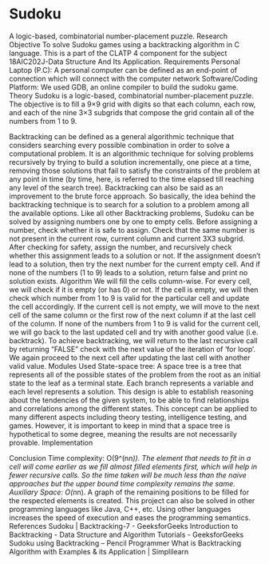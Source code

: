 # Sudoku
A logic-based, combinatorial number-placement puzzle.
Research Objective
To solve Sudoku games using a backtracking algorithm in C language. This is a part of the CLATP 4 component for the subject 18AIC202J-Data Structure And Its Application.
Requirements
Personal Laptop (P.C): A personal computer can be defined as an end-point of connection which will connect with the computer network
Software/Coding Platform: We used GDB, an online compiler to build the sudoku game.
Theory
Sudoku is a logic-based, combinatorial number-placement puzzle. The objective is to fill a 9×9 grid with digits so that each column, each row, and each of the nine 3×3 subgrids that compose the grid contain all of the numbers from 1 to 9. 

Backtracking can be defined as a general algorithmic technique that considers searching every possible combination in order to solve a computational problem. It is an algorithmic technique for solving problems recursively by trying to build a solution incrementally, one piece at a time, removing those solutions that fail to satisfy the constraints of the problem at any point in time (by time, here, is referred to the time elapsed till reaching any level of the search tree).  Backtracking can also be said as an improvement to the brute force approach. So basically, the idea behind the backtracking technique is to search for a solution to a problem among all the available options. 
Like all other Backtracking problems, Sudoku can be solved by assigning numbers one by one to empty cells. Before assigning a number, check whether it is safe to assign. Check that the same number is not present in the current row, current column and current 3X3 subgrid. After checking for safety, assign the number, and recursively check whether this assignment leads to a solution or not. If the assignment doesn’t lead to a solution, then try the next number for the current empty cell. And if none of the numbers (1 to 9) leads to a solution, return false and print no solution exists.
Algorithm
We will fill the cells column-wise.
For every cell, we will check if it is empty (or has 0) or not.
If the cell is empty, we will then check which number from 1 to 9 is valid for the particular cell and update the cell accordingly.
If the current cell is not empty, we will move to the next cell of the same column or the first row of the next column if at the last cell of the column.
If none of the numbers from 1 to 9 is valid for the current cell, we will go back to the last updated cell and try with another good value (i.e. backtrack).
To achieve backtracking, we will return to the last recursive call by returning “FALSE” check with the next value of the iteration of ‘for loop’. We again proceed to the next cell after updating the last cell with another valid value.
Modules Used
State-space tree: 
A space tree is a tree that represents all of the possible states of the problem from the root as an initial state to the leaf as a terminal state. Each branch represents a variable and each level represents a solution. This design is able to establish reasoning about the tendencies of the given system, to be able to find relationships and correlations among the different states. This concept can be applied to many different aspects including theory testing, intelligence testing, and games. However, it is important to keep in mind that a space tree is hypothetical to some degree, meaning the results are not necessarily provable.
Implementation



Conclusion
Time complexity: O(9^(n*n)).  The element that needs to fit in a cell will come earlier as we fill almost filled elements first, which will help in fewer recursive calls. So the time taken will be much less than the naive approaches but the upper bound time complexity remains the same.
Auxiliary Space: O(n*n).  A graph of the remaining positions to be filled for the respected elements is created.
This project can also be solved in other programming languages like Java, C++, etc.  Using other languages increases the speed of execution and eases the programming semantics.
References
Sudoku | Backtracking-7 - GeeksforGeeks
Introduction to Backtracking - Data Structure and Algorithm Tutorials - GeeksforGeeks
Sudoku using Backtracking – Pencil Programmer
What is Backtracking Algorithm with Examples & its Application | Simplilearn
